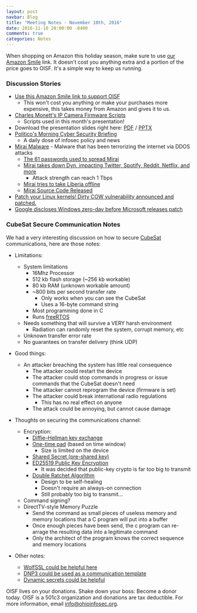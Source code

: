 ```yaml
---
layout: post
navbar: Blog
title: "Meeting Notes - November 10th, 2016"
date: 2016-11-10 20:00:00 -0400
comments: true
categories: Notes
---
```


When shopping on Amazon this holiday season, make sure to use [our Amazon
Smile](https://smile.amazon.com/ch/26-1330537) link. It doesn't cost you
anything extra and a portion of the price goes to OISF. It's a simple way to
keep us running.

### Discussion Stories

* [Use this Amazon Smile link to support OISF](https://smile.amazon.com/ch/26-1330537)
    * This won't cost you anything or make your purchases more expensive, this takes money from Amazon and gives it to us.
* [Charles Monett's IP Camera Firmware Scripts](https://github.com/cm-code/firmware-scripts)
    * Scripts used in this month's presentation!
* Download the presentation slides right here: [PDF](/files/Presentation-Nov2016.pdf) / [PPTX](/files/Presentation-Nov2016.pptx)
* [Politico's Morning Cyber Security Briefing](http://www.politico.com/tipsheets/morning-cybersecurity)
    * A daily dose of infosec policy and news
* [Mirai Malware](https://en.wikipedia.org/wiki/Mirai_(malware)) - Malware that has been terrorizing the internet via DDOS attacks
    * [The 61 passwords used to spread Mirai](http://www.csoonline.com/article/3126924/security/here-are-the-61-passwords-that-powered-the-mirai-iot-botnet.html)
    * [Mirai takes down Dyn, impacting Twitter, Spotify, Reddit, Netflix, and more](https://krebsonsecurity.com/2016/10/ddos-on-dyn-impacts-twitter-spotify-reddit/)
        * Attack strength can reach 1 Tbps
    * [Mirai tries to take Liberia offline](https://krebsonsecurity.com/2016/11/did-the-mirai-botnet-really-take-liberia-offline/)
    * [Mirai Source Code Released](https://github.com/jgamblin/Mirai-Source-Code)
* [Patch your Linux kernels! Dirty COW vulnerability announced and patched.](https://dirtycow.ninja/)
* [Google discloses Windows zero-day before Microsoft releases patch](http://www.bleepingcomputer.com/news/security/google-discloses-windows-zero-day-before-microsoft-can-issue-patch/)

### CubeSat Secure Communication Notes

We had a very interesting discussion on how to secure [CubeSat](https://en.wikipedia.org/wiki/CubeSat) communications, here are those notes:

* Limitations:
    * System limitations
        * 16Mhz Processor
        * 512 kb flash storage (~256 kb workable)
        * 80 kb RAM (unknown workable amount)
        * ~800 bits per second transfer rate
            * Only works when you can see the CubeSat
            * Uses a 16-byte command string
        * Most programming done in C
        * Runs [freeRTOS](http://www.freertos.org/)
    * Needs something that will survive a VERY harsh environment
        * Radiation can randomly reset the system, corrupt memory, etc
    * Unknown transfer error rate
    * No guarantees on transfer delivery (think UDP)

* Good things:
    * An attacker breaching the system has little real consequence
        * The attacker could restart the device
        * The attacker could stop commands in progress or issue commands that the CubeSat doesn't need
        * The attacker cannot reprogram the device (firmware is set)
        * The attacker could break international radio regulations
            * This has no real effect on anyone
        * The attack could be annoying, but cannot cause damage

* Thoughts on securing the communications channel:
    * Encryption:
        * [Diffie–Hellman key exchange
](https://en.wikipedia.org/wiki/Diffie%E2%80%93Hellman_key_exchange)
        * [One-time pad](https://en.wikipedia.org/wiki/One-time_pad) (based on time window)
            * Size is limited on the device
        * [Shared Secret (pre-shared key)](https://en.wikipedia.org/wiki/Pre-shared_key)
        * [ED25519 Public Key Encryption](https://en.wikipedia.org/wiki/EdDSA)
            * It was decided that public-key crypto is far too big to transmit
        * [Double Ratchet Algorithm](https://en.wikipedia.org/wiki/Double_Ratchet_Algorithm)
            * Design to be self-healing
            * Doesn't require an always-on connection
            * Still probably too big to transmit...
    * Command signing?
    * DirectTV-style Memory Puzzle
        * Send the command as small pieces of useless memory and memory locations that a C program will put into a buffer
        * Once enough pieces have been send, the c program can re-arrage the resulting data into a legitimate command
        * Only the architect of the program knows the correct sequence and memory locations

* Other notes:
    * [WolfSSL could be helpful here](http://www.freertos.org/FreeRTOS-Plus/WolfSSL/WolfSSL.shtml)
    * [DNP3 could be used as a communication template](https://en.wikipedia.org/wiki/DNP3)
    * [Dynamic secrets could be helpful](https://en.wikipedia.org/wiki/Dynamic_secrets)

OISF lives on your donations. Shake down your boss: Become a donor today. OISF
is a 501c3 organization and donations are tax deductible. For more information,
email [info@ohioinfosec.org](mailto:info@ohioinfosec.org).
